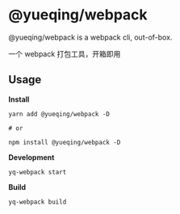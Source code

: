 # @yueqing/webpack

@yueqing/webpack is a webpack cli, out-of-box.

一个 webpack 打包工具，开箱即用

## Usage

**Install**

```shell
yarn add @yueqing/webpack -D

# or

npm install @yueqing/webpack -D
```

**Development**

```shell
yq-webpack start
```

**Build**

```shell
yq-webpack build
```
